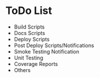 # ToDo List

- Build Scripts
- Docs Scripts
- Deploy Scripts
- Post Deploy Scripts/Notifications
- Smoke Testing Notification
- Unit Testing
- Coverage Reports
- Others
